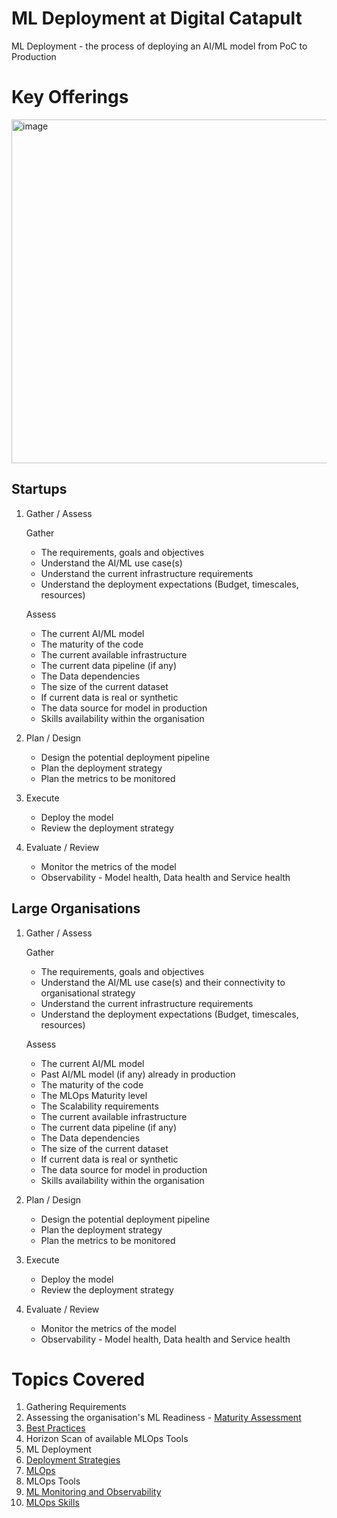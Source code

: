 # ML Deployment at Digital Catapult

ML Deployment - the process of deploying an AI/ML model from PoC to Production

# Key Offerings
<img width="550" alt="image" src="https://github.com/hema-dc/ML-Deployment/assets/93590728/9ff383ea-12b0-43a2-88c7-98a1537093b9">

## Startups
1. Gather / Assess 

   Gather
      * The requirements, goals and objectives
      * Understand the AI/ML use case(s)
      * Understand the current infrastructure requirements
      * Understand the deployment expectations (Budget, timescales, resources)
   
   Assess
      * The current AI/ML model
      * The maturity of the code
      * The current available infrastructure
      * The current data pipeline (if any)
      * The Data dependencies
      * The size of the current dataset
      * If current data is real or synthetic
      * The data source for model in production
      * Skills availability within the organisation
3. Plan / Design
      * Design the potential deployment pipeline
      * Plan the deployment strategy
      * Plan the metrics to be monitored
4. Execute
      * Deploy the model
      * Review the deployment strategy
5. Evaluate / Review
      * Monitor the metrics of the model
      * Observability - Model health, Data health and Service health

## Large Organisations
1. Gather / Assess 

   Gather
      * The requirements, goals and objectives
      * Understand the AI/ML use case(s) and their connectivity to organisational strategy
      * Understand the current infrastructure requirements
      * Understand the deployment expectations (Budget, timescales, resources)
   
   Assess
      * The current AI/ML model
      * Past AI/ML model (if any) already in production
      * The maturity of the code
      * The MLOps Maturity level
      * The Scalability requirements
      * The current available infrastructure
      * The current data pipeline (if any)
      * The Data dependencies
      * The size of the current dataset
      * If current data is real or synthetic
      * The data source for model in production
      * Skills availability within the organisation
3. Plan / Design
      * Design the potential deployment pipeline
      * Plan the deployment strategy
      * Plan the metrics to be monitored
4. Execute
      * Deploy the model
      * Review the deployment strategy
5. Evaluate / Review
      * Monitor the metrics of the model
      * Observability - Model health, Data health and Service health

# Topics Covered
1. Gathering Requirements
2. Assessing the organisation's ML Readiness - [Maturity Assessment](https://github.com/hema-dc/ML-Deployment/blob/main/Offerings/Maturity%20Assessment.md)
3. [Best Practices](https://github.com/hema-dc/ML-Deployment/blob/main/Offerings/Best%20Practices.md)
4. Horizon Scan of available MLOps Tools
5. ML Deployment
6. [Deployment Strategies](https://github.com/hema-dc/ML-Deployment/blob/main/Offerings/Strategies.md)
7. [MLOps](https://github.com/hema-dc/ML-Deployment/blob/main/Offerings/MLOps.md) 
8. MLOps Tools
9. [ML Monitoring and Observability](https://github.com/hema-dc/ML-Deployment/blob/main/Offerings/Observability.md)
10. [MLOps Skills](https://github.com/hema-dc/ML-Deployment/blob/main/Offerings/MLOps%20Skills.md)



